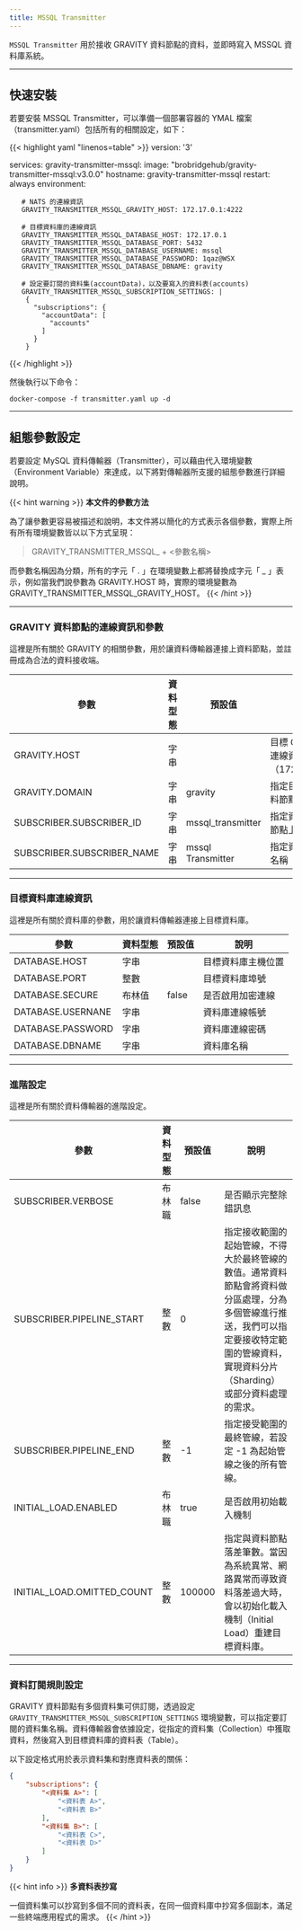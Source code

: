 ```yaml
---
title: MSSQL Transmitter
---
```


`MSSQL Transmitter` 用於接收 GRAVITY 資料節點的資料，並即時寫入 MSSQL 資料庫系統。

---

## 快速安裝

若要安裝 MSSQL Transmitter，可以準備一個部署容器的 YMAL 檔案（transmitter.yaml）包括所有的相關設定，如下：

{{< highlight yaml "linenos=table" >}}
version: '3'

services:
   gravity-transmitter-mssql:
     image: "brobridgehub/gravity-transmitter-mssql:v3.0.0"
     hostname: gravity-transmitter-mssql
     restart: always
     environment:

       # NATS 的連線資訊
       GRAVITY_TRANSMITTER_MSSQL_GRAVITY_HOST: 172.17.0.1:4222

       # 目標資料庫的連線資訊
       GRAVITY_TRANSMITTER_MSSQL_DATABASE_HOST: 172.17.0.1
       GRAVITY_TRANSMITTER_MSSQL_DATABASE_PORT: 5432
       GRAVITY_TRANSMITTER_MSSQL_DATABASE_USERNAME: mssql
       GRAVITY_TRANSMITTER_MSSQL_DATABASE_PASSWORD: 1qaz@WSX
       GRAVITY_TRANSMITTER_MSSQL_DATABASE_DBNAME: gravity

       # 設定要訂閱的資料集(accountData)，以及要寫入的資料表(accounts)
       GRAVITY_TRANSMITTER_MSSQL_SUBSCRIPTION_SETTINGS: |  
        {
          "subscriptions": {
            "accountData": [
              "accounts"
            ]
          }
        }
{{< /highlight >}}

然後執行以下命令：

```shell
docker-compose -f transmitter.yaml up -d
```

---

## 組態參數設定

若要設定 MySQL 資料傳輸器（Transmitter），可以藉由代入環境變數（Environment Variable）來達成，以下將對傳輸器所支援的組態參數進行詳細說明。

{{< hint warning >}}
**本文件的參數方法**

為了讓參數更容易被描述和說明，本文件將以簡化的方式表示各個參數，實際上所有所有環境變數皆以以下方式呈現：

> GRAVITY_TRANSMITTER_MSSQL_ + <參數名稱>

而參數名稱因為分類，所有的字元「 . 」在環境變數上都將替換成字元「 _ 」表示，例如當我們說參數為 GRAVITY.HOST 時，實際的環境變數為 GRAVITY_TRANSMITTER_MSSQL_GRAVITY_HOST。
{{< /hint >}}

---

### GRAVITY 資料節點的連線資訊和參數

這裡是所有關於 GRAVITY 的相關參數，用於讓資料傳輸器連接上資料節點，並註冊成為合法的資料接收端。

參數						| 資料型態	| 預設值				| 說明
---							| ---		| ---					| ---
GRAVITY.HOST				| 字串		|						| 目標 GRAVITY 之完整連線資訊（172.17.0.1:4222）
GRAVITY.DOMAIN				| 字串		| gravity				| 指定目標 GRAVITY 資料節點之 Domain
SUBSCRIBER.SUBSCRIBER_ID	| 字串		| mssql_transmitter	| 指定資料傳輸器在資料節點上的唯一識別 ID
SUBSCRIBER.SUBSCRIBER_NAME	| 字串		| mssql Transmitter	| 指定資料傳輸器的顯示名稱

---

### 目標資料庫連線資訊

這裡是所有關於資料庫的參數，用於讓資料傳輸器連接上目標資料庫。

參數				| 資料型態	| 預設值	| 說明
---					| ---		| ---		| ---
DATABASE.HOST		| 字串		|			| 目標資料庫主機位置
DATABASE.PORT		| 整數		|			| 目標資料庫埠號
DATABASE.SECURE		| 布林值	| false		| 是否啟用加密連線
DATABASE.USERNANE	| 字串		|			| 資料庫連線帳號
DATABASE.PASSWORD	| 字串		|			| 資料庫連線密碼
DATABASE.DBNAME		| 字串		|			| 資料庫名稱

---

### 進階設定

這裡是所有關於資料傳輸器的進階設定。

參數							| 資料型態		| 預設值		| 說明
---								| ---			| ---			| ---
SUBSCRIBER.VERBOSE				| 布林職		| false			| 是否顯示完整除錯訊息
SUBSCRIBER.PIPELINE_START		| 整數			| 0				| 指定接收範圍的起始管線，不得大於最終管線的數值。通常資料節點會將資料做分區處理，分為多個管線進行推送，我們可以指定要接收特定範圍的管線資料，實現資料分片（Sharding）或部分資料處理的需求。
SUBSCRIBER.PIPELINE_END			| 整數			| -1			| 指定接受範圍的最終管線，若設定 -1 為起始管線之後的所有管線。
INITIAL_LOAD.ENABLED			| 布林職		| true			| 是否啟用初始載入機制
INITIAL_LOAD.OMITTED_COUNT		| 整數			| 100000		| 指定與資料節點落差筆數。當因為系統異常、網路異常而導致資料落差過大時，會以初始化載入機制（Initial Load）重建目標資料庫。

---

### 資料訂閱規則設定

GRAVITY 資料節點有多個資料集可供訂閱，透過設定 `GRAVITY_TRANSMITTER_MSSQL_SUBSCRIPTION_SETTINGS` 環境變數，可以指定要訂閱的資料集名稱。資料傳輸器會依據設定，從指定的資料集（Collection）中獲取資料，然後寫入到目標資料庫的資料表（Table）。

以下設定格式用於表示資料集和對應資料表的關係：

```json
{
	"subscriptions": {
		"<資料集 A>": [
			"<資料表 A>",
			"<資料表 B>"
		],
		"<資料集 B>": [
			"<資料表 C>",
			"<資料表 D>"
		]
	}
}
```

{{< hint info >}}
**多資料表抄寫**

一個資料集可以抄寫到多個不同的資料表，在同一個資料庫中抄寫多個副本，滿足一些終端應用程式的需求。
{{< /hint >}}
